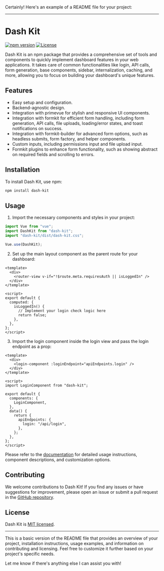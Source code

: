 Certainly! Here's an example of a README file for your project:

---

# Dash Kit

[![npm version](https://img.shields.io/npm/v/dash-kit.svg)](https://www.npmjs.com/package/dash-kit)
[![License](https://img.shields.io/badge/license-MIT-blue.svg)](https://opensource.org/licenses/MIT)

Dash Kit is an npm package that provides a comprehensive set of tools and components to quickly implement dashboard features in your web applications. It takes care of common functionalities like login, API calls, form generation, base components, sidebar, internalization, caching, and more, allowing you to focus on building your dashboard's unique features.

## Features

- Easy setup and configuration.
- Backend-agnostic design.
- Integration with primevue for stylish and responsive UI components.
- Integration with formkit for efficient form handling, including form generation, API calls, file uploads, loading/error states, and toast notifications on success.
- Integration with formkit-builder for advanced form options, such as headless submits, form factory, and helper components.
- Custom inputs, including permissions input and file upload input.
- Formkit plugins to enhance form functionality, such as showing abstract on required fields and scrolling to errors.

## Installation

To install Dash Kit, use npm:

```bash
npm install dash-kit
```

## Usage

1. Import the necessary components and styles in your project:

```javascript
import Vue from "vue";
import DashKit from "dash-kit";
import "dash-kit/dist/dash-kit.css";

Vue.use(DashKit);
```

2. Set up the main layout component as the parent route for your dashboard:

```vue
<template>
  <div>
    <router-view v-if="!$route.meta.requiresAuth || isLoggedIn" />
  </div>
</template>

<script>
export default {
  computed: {
    isLoggedIn() {
      // Implement your login check logic here
      return false;
    },
  },
};
</script>
```

3. Import the login component inside the login view and pass the login endpoint as a prop:

```vue
<template>
  <div>
    <login-component :loginEndpoint="apiEndpoints.login" />
  </div>
</template>

<script>
import LoginComponent from "dash-kit";

export default {
  components: {
    LoginComponent,
  },
  data() {
    return {
      apiEndpoints: {
        login: "/api/login",
      },
    };
  },
};
</script>
```

Please refer to the [documentation](link-to-documentation) for detailed usage instructions, component descriptions, and customization options.

## Contributing

We welcome contributions to Dash Kit! If you find any issues or have suggestions for improvement, please open an issue or submit a pull request in the [GitHub repository](link-to-repo).

## License

Dash Kit is [MIT licensed](https://opensource.org/licenses/MIT).

---

This is a basic version of the README file that provides an overview of your project, installation instructions, usage examples, and information on contributing and licensing. Feel free to customize it further based on your project's specific needs.

Let me know if there's anything else I can assist you with!
